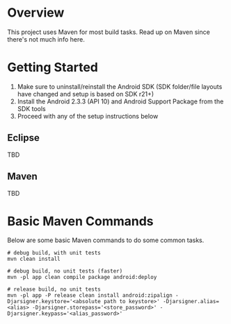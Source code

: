 # Overview #
This project uses Maven for most build tasks. Read up on Maven since there's not much info here.

# Getting Started #
1. Make sure to uninstall/reinstall the Android SDK (SDK folder/file layouts have changed and setup is based on SDK r21+)
2. Install the Android 2.3.3 (API 10) and Android Support Package from the SDK tools
3. Proceed with any of the setup instructions below

## Eclipse ##
TBD

## Maven ##
TBD

# Basic Maven Commands #
Below are some basic Maven commands to do some common tasks.

    # debug build, with unit tests
    mvn clean install

    # debug build, no unit tests (faster)
    mvn -pl app clean compile package android:deploy

    # release build, no unit tests
    mvn -pl app -P release clean install android:zipalign -Djarsigner.keystore='<absolute path to keystore>' -Djarsigner.alias=<alias> -Djarsigner.storepass='<store_password>' -Djarsigner.keypass='<alias_password>'